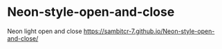 # Neon-style-open-and-close
Neon light open and close
https://sambitcr-7.github.io/Neon-style-open-and-close/
